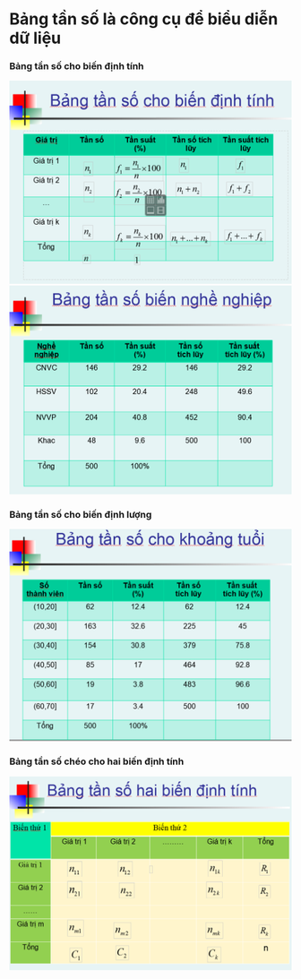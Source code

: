 # Bảng tần số là công cụ để biểu diễn dữ liệu

### Bảng tần số cho biến định tính
  
![bangtansodinhtinh](bangtansodinhtinh.png)
![vidubangtanso](vidubangtanso.png)


### Bảng tần số cho biến định lượng

![bangtansodinhluong](bangtansodinhluong.png)

### Bảng tần số chéo cho hai biến định tính

![bangtanso2biendinhtinh](bangtanso2biendinhtinh.png)